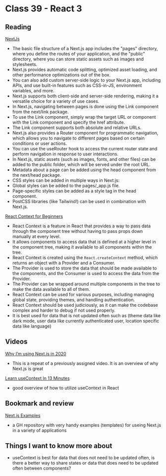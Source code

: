 # Class 39 - React 3

## Reading

[NextJs](https://nextjs.org/learn/basics/create-nextjs-app)
- The basic file structure of a Next.js app includes the "pages" directory, where you define the routes of your application, and the "public" directory, where you can store static assets such as images and stylesheets.
- Next.js provides automatic code splitting, optimized asset loading, and other performance optimizations out of the box.
- You can also add custom server-side logic to your Next.js app, including APIs, and use built-in features such as CSS-in-JS, environment variables, and more.
- Next.js supports both client-side and server-side rendering, making it a versatile choice for a variety of use cases.
- In Next.js, navigating between pages is done using the Link component from the next/link package.
- To use the Link component, simply wrap the target URL or component with the Link component and specify the href attribute.
- The Link component supports both absolute and relative URLs.
- Next.js also provides a Router component for programmatic navigation, which allows you to navigate to different pages based on certain conditions or user actions.
- You can use the useRouter hook to access the current router state and perform navigation in response to user interactions.
- In Next.js, static assets (such as images, fonts, and other files) can be added to the public folder, which will be served under the root URL.
- Metadata about a page can be added using the head component from the next/head package.
- CSS styles can be added in multiple ways in Next.js:
- Global styles can be added to the pages/_app.js file.
- Page-specific styles can be added as a style tag in the head component.
- PostCSS libraries (like Tailwind!) can be used in combination with Next.js.

[React Context for Beginners](https://www.freecodecamp.org/news/react-context-for-beginners/)
- React Context is a feature in React that provides a way to pass data through the component tree without having to pass props down manually at every level.
- It allows components to access data that is defined at a higher level in the component tree, making it available to all components within the tree.
- React Context is created using the `React.createContext` method, which returns an object with a Provider and a Consumer.
- The Provider is used to store the data that should be made available to the components, and the Consumer is used to access the data from the Provider.
- The Provider can be wrapped around multiple components in the tree to make the data available to all of them.
- React Context can be used for various purposes, including managing global state, providing themes, and handling authentication.
- React Context should be used judiciously, as it can make the codebase complex and harder to debug if not used properly.
- It is best used for data that is not updated often such as (theme data like dark mode, user data like currently authenticated user, location specific data like language)

## Videos
[Why I’m using Next.js in 2020](https://www.youtube.com/watch?v=rtgbaKBhdkk)
- This is a repeat of a previously assigned video. It is an overview of why Next.js is great

[Learn useContext In 13 Minutes](https://www.youtube.com/watch?v=5LrDIWkK_Bc)
- good overview of how to utilize useContext in React

## Bookmark and review

[Next.js Examples](https://github.com/vercel/next.js/tree/canary/examples)
- a GH repository with very handy examples (templates) for useing Next.js in a variety of applications

## Things I want to know more about
- useContext is best for data that does not need to be updated often, is there a better way to share states or data that does need to be updated often between components?